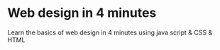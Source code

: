 # Web design in 4 minutes

Learn the basics of web design in 4 minutes using java script & CSS & HTML


